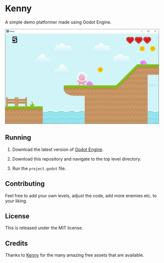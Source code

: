 # Kenny

A simple demo platformer made using Godot Engine.

![](screenshots/demo.png)

## Running

1) Download the latest version of [Godot Engine](https://godotengine.org).

2) Download this repository and navigate to the top level directory.

3) Run the `project.godot` file.

## Contributing

Feel free to add your own levels, adjust the code, add more enemies etc. to your liking.

## License

This is released under the MIT license.

## Credits

Thanks to [Kenny](http://kenny.nl) for the many amazing free assets that are available.
